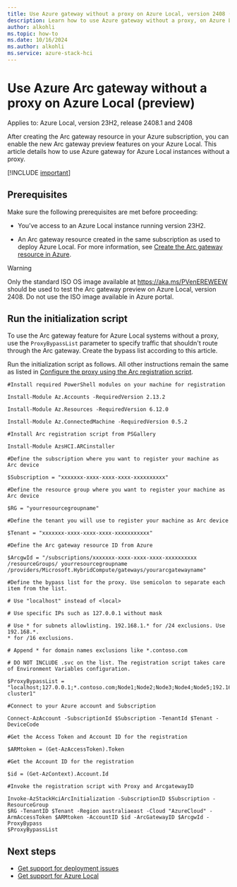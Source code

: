```yaml
--- 
title: Use Azure gateway without a proxy on Azure Local, version 2408 (preview)
description: Learn how to use Azure gateway without a proxy, on Azure Local instance running version 2408 (preview). 
author: alkohli
ms.topic: how-to
ms.date: 10/16/2024
ms.author: alkohli
ms.service: azure-stack-hci
---
```


# Use Azure Arc gateway without a proxy on Azure Local (preview)

Applies to: Azure Local, version 23H2, release 2408.1 and 2408

After creating the Arc gateway resource in your Azure subscription, you can enable the new Arc gateway preview features on your Azure Local. This article details how to use Azure gateway for Azure Local instances without a proxy.

[!INCLUDE [important](../includes/hci-preview.md)]

## Prerequisites

Make sure the following prerequisites are met before proceeding:

- You’ve access to an Azure Local instance running version 23H2.

- An Arc gateway resource created in the same subscription as used to deploy Azure Local. For more information, see [Create the Arc gateway resource in Azure](deployment-azure-arc-gateway-overview.md#create-the-arc-gateway-resource-in-azure).

> [!Warning]
> Only the standard ISO OS image available at https://aka.ms/PVenEREWEEW should be used to test the Arc gateway preview on Azure Local, version 2408. Do not use the ISO image available in Azure portal.

## Run the initialization script

To use the Arc gateway feature for Azure Local systems without a proxy, use the `ProxyBypassList` parameter to specify traffic that shouldn't route through the Arc gateway. Create the bypass list according to this article.

Run the initialization script as follows. All other instructions remain the same as listed in [Configure the proxy using the Arc registration script](deployment-azure-arc-gateway-configure-via-script.md).

```azurecli
#Install required PowerShell modules on your machine for registration

Install-Module Az.Accounts -RequiredVersion 2.13.2

Install-Module Az.Resources -RequiredVersion 6.12.0

Install-Module Az.ConnectedMachine -RequiredVersion 0.5.2

#Install Arc registration script from PSGallery

Install-Module AzsHCI.ARCinstaller

#Define the subscription where you want to register your machine as Arc device

$Subscription = "xxxxxxx-xxxx-xxxx-xxxx-xxxxxxxxxx"

#Define the resource group where you want to register your machine as Arc device

$RG = "yourresourcegroupname"

#Define the tenant you will use to register your machine as Arc device

$Tenant = "xxxxxxx-xxxx-xxxx-xxxx-xxxxxxxxxxx"
 
#Define the Arc gateway resource ID from Azure

$ArcgwId = "/subscriptions/xxxxxxx-xxxx-xxxx-xxxx-xxxxxxxxxx /resourceGroups/ yourresourcegroupname /providers/Microsoft.HybridCompute/gateways/yourarcgatewayname"

#Define the bypass list for the proxy. Use semicolon to separate each item from the list.

# Use "localhost" instead of <local>

# Use specific IPs such as 127.0.0.1 without mask

# Use * for subnets allowlisting. 192.168.1.* for /24 exclusions. Use 192.168.*.
* for /16 exclusions.

# Append * for domain names exclusions like *.contoso.com

# DO NOT INCLUDE .svc on the list. The registration script takes care of Environment Variables configuration.

$ProxyBypassList = "localhost;127.0.0.1;*.contoso.com;Node1;Node2;Node3;Node4;Node5;192.168.*.*;Local-cluster1"

#Connect to your Azure account and Subscription

Connect-AzAccount -SubscriptionId $Subscription -TenantId $Tenant -DeviceCode

#Get the Access Token and Account ID for the registration

$ARMtoken = (Get-AzAccessToken).Token

#Get the Account ID for the registration

$id = (Get-AzContext).Account.Id

#Invoke the registration script with Proxy and ArcgatewayID

Invoke-AzStackHciArcInitialization -SubscriptionID $Subscription -ResourceGroup
$RG -TenantID $Tenant -Region australiaeast -Cloud "AzureCloud" -ArmAccessToken $ARMtoken -AccountID $id -ArcGatewayID $ArcgwId -ProxyBypass
$ProxyBypassList
```

## Next steps

- [Get support for deployment issues](../manage/get-support-for-deployment-issues.md)
- [Get support for Azure Local](../manage/get-support.md)

